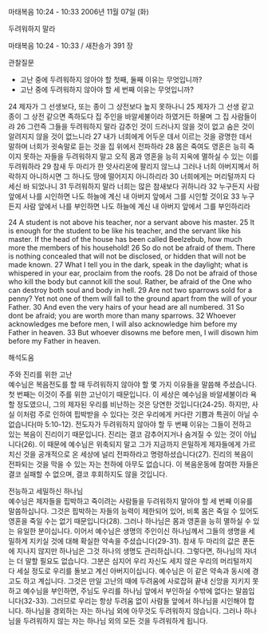 마태복음 10:24 - 10:33 
2006년 11월 07일 (화)

두려워하지 말라



마태복음 10:24 - 10:33 / 새찬송가 391 장


관찰질문
- 고난 중에 두려워하지 않아야 할 첫째, 둘째 이유는 무엇입니까?
- 고난 중에 두려워하지 않아야 할 세 번째 이유는 무엇입니까?

24 제자가 그 선생보다, 또는 종이 그 상전보다 높지 못하나니 25 제자가 그 선생 같고 종이 그 상전 같으면 족하도다 집 주인을 바알세불이라 하였거든 하물며 그 집 사람들이랴  26 그런즉 그들을 두려워하지 말라 감추인 것이 드러나지 않을 것이 없고 숨은 것이 알려지지 않을 것이 없느니라 27 내가 너희에게 어두운 데서 이르는 것을 광명한 데서 말하며 너희가 귓속말로 듣는 것을 집 위에서 전파하라 28 몸은 죽여도 영혼은 능히 죽이지 못하는 자들을 두려워하지 말고 오직 몸과 영혼을 능히 지옥에 멸하실 수 있는 이를 두려워하라  29 참새 두 마리가 한 앗사리온에 팔리지 않느냐 그러나 너희 아버지께서 허락하지 아니하시면 그 하나도 땅에 떨어지지 아니하리라 30 너희에게는 머리털까지 다 세신 바 되었나니 31 두려워하지 말라 너희는 많은 참새보다 귀하니라 32 누구든지 사람 앞에서 나를 시인하면 나도 하늘에 계신 내 아버지 앞에서 그를 시인할 것이요 33 누구든지 사람 앞에서 나를 부인하면 나도 하늘에 계신 내 아버지 앞에서 그를 부인하리라  

24  A student is not above his teacher, nor a servant above his master. 25  It is enough for the student to be like his teacher, and the servant like his master. If the head of the house has been called Beelzebub, how much more the members of his household! 26  So do not be afraid of them. There is nothing concealed that will not be disclosed, or hidden that will not be made known. 27  What I tell you in the dark, speak in the daylight; what is whispered in your ear, proclaim from the roofs. 28  Do not be afraid of those who kill the body but cannot kill the soul. Rather, be afraid of the One who can destroy both soul and body in hell. 29  Are not two sparrows sold for a penny? Yet not one of them will fall to the ground apart from the will of your Father. 30  And even the very hairs of your head are all numbered.  31  So dont be afraid; you are worth more than many sparrows. 32  Whoever acknowledges me before men, I will also acknowledge him before my Father in heaven. 33  But whoever disowns me before men, I will disown him before my Father in heaven.

해석도움





주와 진리를 위한 고난  
예수님은 복음전도를 할 때 두려워하지 않아야 할 몇 가지 이유들을 말씀해 주셨습니다. 첫 번째는 이것이 주를 위한 고난이기 때문입니다. 이 세상은 예수님을 바알세불이라 욕할 정도였으니, 그의 제자된 우리를 비난하는 것은 당연한 것입니다(24-25). 하지만, 사실 이처럼 주로 인하여 핍박받을 수 있다는 것은 우리에게 커다란 기쁨과 특권이 아닐 수 없습니다(마 5:10-12). 전도자가 두려워하지 않아야 할 두 번째 이유는 그들이 전하고 있는 복음이 진리이기 때문입니다. 진리는 결코 감추어지거나 숨겨질 수 있는 것이 아닙니다(26). 이 때문에 예수님은 위축되지 말고 그가 지금까지 은밀하게 제자들에게 가르치신 것을 공개적으로 온 세상에 널리 전파하라고 명령하셨습니다(27). 진리의 복음이 전파되는 것을 막을 수 있는 자는 천하에 아무도 없습니다. 이 복음운동에 참여한 자들은 결코 실패할 수 없으며, 결코 후회하지도 않을 것입니다.         

전능하고 세밀하신 하나님  
예수님은 제자들을 핍박하고 죽이려는 사람들을 두려워하지 말아야 할 세 번째 이유를 말씀하십니다. 그것은 핍박하는 자들의 능력이 제한되어 있어, 비록 몸은 죽일 수 있어도 영혼을 죽일 수는 없기 때문입니다(28). 그러나 하나님은 몸과 영혼을 능히 멸하실 수 있는 유일한 분이십니다. 이어서 예수님은 생명의 주인이신 하나님께서 그들의 생명을 세밀하게 지키실 것에 대해 확실한 약속을 주셨습니다(29-31). 참새 두 마리의 값은 푼돈에 지나지 않지만 하나님은 그것 하나의 생명도 관리하십니다. 그렇다면, 하나님의 자녀는 더 말할 필요도 없습니다. 그분은 심지어 우리 자신도 세지 않은 우리의 머리털까지 다 세실 정도로 우리를 돌보고 계신 아버지이십니다. 예수님은 이 같은 약속과 동시에 경고도 하고 계십니다. 그것은 만일 고난의 때에 두려움에 사로잡혀 끝내 신앙을 지키지 못하고 예수님을 부인하면, 주님도 우리를 하나님 앞에서 부인하실 수밖에 없다는 말씀입니다(32-33). 그러므로 우리는 항상 두려움 없이 사람들 앞에서 하나님을 시인해야 합니다. 하나님을 경외하는 자는 하나님 외에 아무것도 두려워하지 않습니다. 그러나 하나님을 두려워하지 않는 자는 하나님 외의 모든 것을 두려워하게 됩니다.